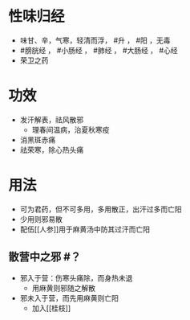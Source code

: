 # 性味归经
- 味甘、辛，气寒，轻清而浮， #升 ， #阳 ，无毒
- #膀胱经 ， #小肠经 ， #肺经 ， #大肠经 ， #心经 
- 荣卫之药
# 功效
- 发汗解表，祛风散邪
    - 理春间温病，治夏秋寒疫
- 消黑斑赤痛
- 祛荣寒，除心热头痛
# 用法
- 可为君药，但不可多用，多用散正，出汗过多而亡阳
- 少用则邪易散
- 配伍[[人参]]用于麻黄汤中防其过汗而亡阳
## 散营中之邪 #？ 
- 邪入于营：伤寒头痛除，而身热未退
    - 用麻黄则邪随之解散
- 邪未入于营，而先用麻黄则亡阳
    - 加入[[桂枝]]